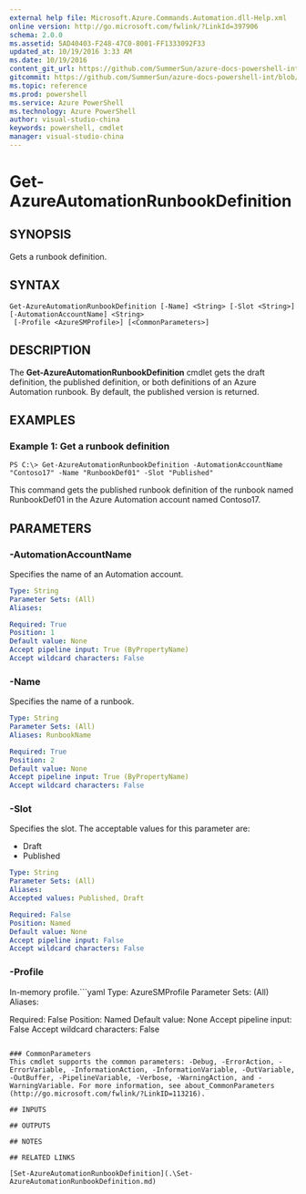 ```yaml
---
external help file: Microsoft.Azure.Commands.Automation.dll-Help.xml
online version: http://go.microsoft.com/fwlink/?LinkId=397906
schema: 2.0.0
ms.assetid: 5AD40403-F248-47C0-8001-FF1333092F33
updated_at: 10/19/2016 3:33 AM
ms.date: 10/19/2016
content_git_url: https://github.com/SummerSun/azure-docs-powershell-int/blob/master/azureps-cmdlets-docs/ServiceManagement/Azure.Automation/v1.6.1/Get-AzureAutomationRunbookDefinition.md
gitcommit: https://github.com/SummerSun/azure-docs-powershell-int/blob/c0d1e448da01261236e9ece01ca5c2a98effbf31/azureps-cmdlets-docs/ServiceManagement/Azure.Automation/v1.6.1/Get-AzureAutomationRunbookDefinition.md
ms.topic: reference
ms.prod: powershell
ms.service: Azure PowerShell
ms.technology: Azure PowerShell
author: visual-studio-china
keywords: powershell, cmdlet
manager: visual-studio-china
---
```


# Get-AzureAutomationRunbookDefinition

## SYNOPSIS
Gets a runbook definition.

## SYNTAX

```
Get-AzureAutomationRunbookDefinition [-Name] <String> [-Slot <String>] [-AutomationAccountName] <String>
 [-Profile <AzureSMProfile>] [<CommonParameters>]
```

## DESCRIPTION
The **Get-AzureAutomationRunbookDefinition** cmdlet gets the draft definition, the published definition, or both definitions of an Azure Automation runbook.
By default, the published version is returned.

## EXAMPLES

### Example 1: Get a runbook definition
```
PS C:\> Get-AzureAutomationRunbookDefinition -AutomationAccountName "Contoso17" -Name "RunbookDef01" -Slot "Published"
```

This command gets the published runbook definition of the runbook named RunbookDef01 in the Azure Automation account named Contoso17.

## PARAMETERS

### -AutomationAccountName
Specifies the name of an Automation account.

```yaml
Type: String
Parameter Sets: (All)
Aliases: 

Required: True
Position: 1
Default value: None
Accept pipeline input: True (ByPropertyName)
Accept wildcard characters: False
```

### -Name
Specifies the name of a runbook.

```yaml
Type: String
Parameter Sets: (All)
Aliases: RunbookName

Required: True
Position: 2
Default value: None
Accept pipeline input: True (ByPropertyName)
Accept wildcard characters: False
```

### -Slot
Specifies the slot.
The acceptable values for this parameter are:

- Draft
- Published

```yaml
Type: String
Parameter Sets: (All)
Aliases: 
Accepted values: Published, Draft

Required: False
Position: Named
Default value: None
Accept pipeline input: False
Accept wildcard characters: False
```

### -Profile
In-memory profile.```yaml
Type: AzureSMProfile
Parameter Sets: (All)
Aliases: 

Required: False
Position: Named
Default value: None
Accept pipeline input: False
Accept wildcard characters: False
```

### CommonParameters
This cmdlet supports the common parameters: -Debug, -ErrorAction, -ErrorVariable, -InformationAction, -InformationVariable, -OutVariable, -OutBuffer, -PipelineVariable, -Verbose, -WarningAction, and -WarningVariable. For more information, see about_CommonParameters (http://go.microsoft.com/fwlink/?LinkID=113216).

## INPUTS

## OUTPUTS

## NOTES

## RELATED LINKS

[Set-AzureAutomationRunbookDefinition](.\Set-AzureAutomationRunbookDefinition.md)


